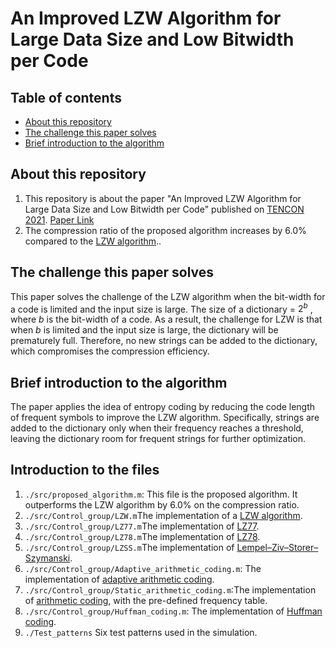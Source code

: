 # An Improved LZW Algorithm for Large Data Size and Low Bitwidth per Code

## Table of contents

<!--ts-->
   * [About this repository](#about-this-repository)
   * [The challenge this paper solves](#the-challenge-this-paper-solves)
   * [Brief introduction to the algorithm](#brief-introduction-to-the-algorithm)
<!--te-->

## About this repository
  1. This repository is about the paper "An Improved LZW Algorithm for Large Data Size and Low Bitwidth per Code" published on [TENCON 2021](https://tencon2021.com/). [Paper Link](https://ieeexplore.ieee.org/document/9707201)
  2. The compression ratio of the proposed algorithm increases by 6.0% compared to the [LZW algorithm](https://en.wikipedia.org/wiki/Lempel%E2%80%93Ziv%E2%80%93Welch)..

## The challenge this paper solves
  This paper solves the challenge of the LZW algorithm when the bit-width for a code is limited and the input size is large. The size of a dictionary = $2^b$ , where *b* is the bit-width of a code. As a result, the challenge for LZW is that when *b* is limited and the input size is large, the dictionary will be prematurely full. Therefore, no new strings can be added to the dictionary, which compromises the compression efficiency.

## Brief introduction to the algorithm
  The paper applies the idea of entropy coding by reducing the code length of frequent symbols to improve the LZW algorithm. Specifically, strings are added to the dictionary only when their frequency reaches a threshold, leaving the dictionary room for frequent strings for further optimization.

## Introduction to the files
  1. `./src/proposed_algorithm.m`: This file is the proposed algorithm. It outperforms the LZW algorithm by 6.0% on the compression ratio.
  2. `./src/Control_group/LZW.m`The implementation of a [LZW algorithm](https://en.wikipedia.org/wiki/Lempel%E2%80%93Ziv%E2%80%93Welch).
  3. `./src/Control_group/LZ77.m`The implementation of [LZ77](https://en.wikipedia.org/wiki/LZ77_and_LZ78#LZ77).
  4. `./src/Control_group/LZ78.m`The implementation of [LZ78](https://en.wikipedia.org/wiki/LZ77_and_LZ78#LZ78).
  5. `./src/Control_group/LZSS.m`The implementation of [Lempel–Ziv–Storer–Szymanski](https://en.wikipedia.org/wiki/Lempel%E2%80%93Ziv%E2%80%93Storer%E2%80%93Szymanski).
  6. `./src/Control_group/Adaptive_arithmetic_coding.m`: The implementation of [adaptive arithmetic coding](https://en.wikipedia.org/wiki/Arithmetic_coding#:~:text=Adaptive%20arithmetic%20coding,-See%20also%3A%20Context&text=Adaptation%20is%20the%20changing%20of,same%20step%20as%20in%20encoding.).
  7. `./src/Control_group/Static_arithmetic_coding.m`:The implementation of [arithmetic coding](https://en.wikipedia.org/wiki/Arithmetic_coding), with the pre-defined frequency table.
  8. `./src/Control_group/Huffman_coding.m`: The implementation of [Huffman coding](https://en.wikipedia.org/wiki/Huffman_coding).
  9. `./Test_patterns` Six test patterns used in the simulation.